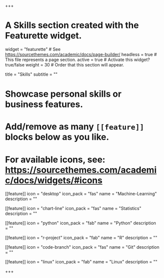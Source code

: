 +++
# A Skills section created with the Featurette widget.
widget = "featurette"  # See https://sourcethemes.com/academic/docs/page-builder/
headless = true  # This file represents a page section.
active = true  # Activate this widget? true/false
weight = 30  # Order that this section will appear.

title = "Skills"
subtitle = ""

# Showcase personal skills or business features.
#
# Add/remove as many `[[feature]]` blocks below as you like.
#
# For available icons, see: https://sourcethemes.com/academic/docs/widgets/#icons

[[feature]]
  icon = "desktop"
  icon_pack = "fas"
  name = "Machine-Learning"
  description = ""

[[feature]]
  icon = "chart-line"
  icon_pack = "fas"
  name = "Statistics"
  description = ""

[[feature]]
  icon = "python"
  icon_pack = "fab"
  name = "Python"
  description = ""

[[feature]]
  icon = "r-project"
  icon_pack = "fab"
  name = "R"
  description = ""

[[feature]]
  icon = "code-branch"
  icon_pack = "fas"
  name = "Git"
  description = ""

[[feature]]
  icon = "linux"
  icon_pack = "fab"
  name = "Linux"
  description = ""

+++

